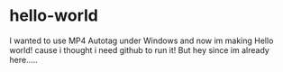 # hello-world
I wanted to use MP4 Autotag under Windows and now im making Hello world! cause i thought i need github to run it! But hey since im already here.....
